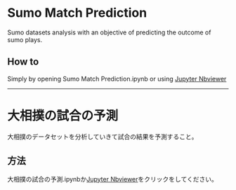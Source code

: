 # Sumo Match Prediction

Sumo datasets analysis with an objective of predicting the outcome of sumo plays.

## How to

Simply by opening Sumo Match Prediction.ipynb or using [Jupyter Nbviewer](https://nbviewer.jupyter.org/github/ElieSDK/Sumo_Match_Prediction/blob/main/Sumo%20Match%20Prediction.ipynb)

----------------------------------------------------------------------------------------

# 大相撲の試合の予測

大相撲のデータセットを分析していきて試合の結果を予測すること。

## 方法

大相撲の試合の予測.ipynbか[Jupyter Nbviewer](https://nbviewer.jupyter.org/github/ElieSDK/Sumo_Match_Prediction/blob/main/%E5%A4%A7%E7%9B%B8%E6%92%B2%E3%81%AE%E8%A9%A6%E5%90%88%E3%81%AE%E4%BA%88%E6%B8%AC.ipynb)をクリックをしてください。
